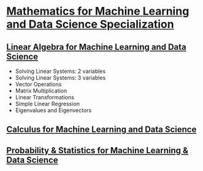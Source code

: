 # [Mathematics for Machine Learning and Data Science Specialization](https://www.deeplearning.ai/courses/mathematics-for-machine-learning-and-data-science-specialization/)

## [Linear Algebra for Machine Learning and Data Science](https://github.com/iampramodyadav/probability-statistics/blob/main/linear_algebra_ML.ipynb)
- Solving Linear Systems: 2 variables
- Solving Linear Systems: 3 variables
- Vector Operations
- Matrix Multiplication
- Linear Transformations
- Simple Linear Regression
- Eigenvalues and Eigenvectors
 
## [Calculus for Machine Learning and Data Science](https://github.com/iampramodyadav/probability-statistics/blob/main/calculus_ML.ipynb)

## [Probability & Statistics for Machine Learning & Data Science](https://github.com/iampramodyadav/probability-statistics/blob/main/prob_stat_ML.ipynb)
